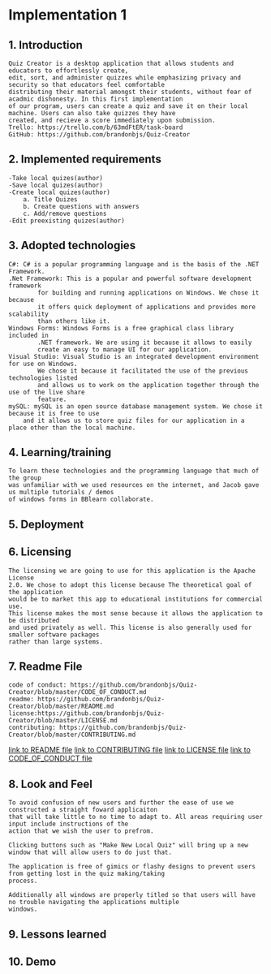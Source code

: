 # Implementation 1

## 1. Introduction
	Quiz Creator is a desktop application that allows students and educators to effortlessly create,
	edit, sort, and administer quizzes while emphasizing privacy and security so that educators feel comfortable
	distributing their material amongst their students, without fear of acadmic dishonesty. In this first implementation
	of our program, users can create a quiz and save it on their local machine. Users can also take quizzes they have
	created, and recieve a score immediately upon submission.
	Trello: https://trello.com/b/63mdFtER/task-board
	GitHub: https://github.com/brandonbjs/Quiz-Creator

## 2. Implemented requirements
	-Take local quizes(author)
	-Save local quizes(author)
	-Create local quizes(author)
		a. Title Quizes
		b. Create questions with answers
		c. Add/remove questions
	-Edit preexisting quizes(author)

## 3. Adopted technologies
	C#: C# is a popular programming language and is the basis of the .NET Framework.
	.Net Framework: This is a popular and powerful software development framework
			for building and running applications on Windows. We chose it because
			it offers quick deployment of applications and provides more scalability 
			than others like it.
	Windows Forms: Windows Forms is a free graphical class library included in
			.NET framework. We are using it because it allows to easily 
			create an easy to manage UI for our application.
	Visual Studio: Visual Studio is an integrated development environment for use on Windows.
			We chose it because it facilitated the use of the previous technologies listed
			and allows us to work on the application together through the use of the live share
			feature.
	mySQL: mySQL is an open source database management system. We chose it because it is free to use
		and it allows us to store quiz files for our application in a place other than the local machine.

## 4. Learning/training
	To learn these technologies and the programming language that much of the group
	was unfamiliar with we used resources on the internet, and Jacob gave us multiple tutorials / demos
	of windows forms in BBlearn collaborate.

## 5. Deployment

	
## 6. Licensing
	The licensing we are going to use for this application is the Apache License
	2.0. We chose to adopt this license because The theoretical goal of the application
	would be to market this app to educational institutions for commercial use.
	This license makes the most sense because it allows the application to be distributed
	and used privately as well. This license is also generally used for smaller software packages
	rather than large systems.

## 7. Readme File
	code of conduct: https://github.com/brandonbjs/Quiz-Creator/blob/master/CODE_OF_CONDUCT.md
	readme: https://github.com/brandonbjs/Quiz-Creator/blob/master/README.md
	license:https://github.com/brandonbjs/Quiz-Creator/blob/master/LICENSE.md
	contributing: https://github.com/brandonbjs/Quiz-Creator/blob/master/CONTRIBUTING.md

[link to README file](https://github.com/brandonbjs/Quiz-Creator/blob/master/README.md)
[link to CONTRIBUTING file](https://github.com/brandonbjs/Quiz-Creator/blob/master/CONTRIBUTING.md)
[link to LICENSE file](https://github.com/brandonbjs/Quiz-Creator/blob/master/LICENSE.md)
[link to CODE_OF_CONDUCT file](https://github.com/brandonbjs/Quiz-Creator/blob/master/CODE_OF_CONDUCT.md)

## 8. Look and Feel
	To avoid confusion of new users and further the ease of use we constructed a straight foward applicaiton
	that will take little to no time to adapt to. All areas requiring user input include instructions of the 
	action that we wish the user to prefrom. 
	
	Clicking buttons such as "Make New Local Quiz" will bring up a new window that will allow users to do just that. 
	
	The application is free of gimics or flashy designs to prevent users from getting lost in the quiz making/taking 
	process.

	Additionally all windows are properly titled so that users will have no trouble navigating the applications multiple 
	windows. 
	
	
## 9. Lessons learned

## 10. Demo